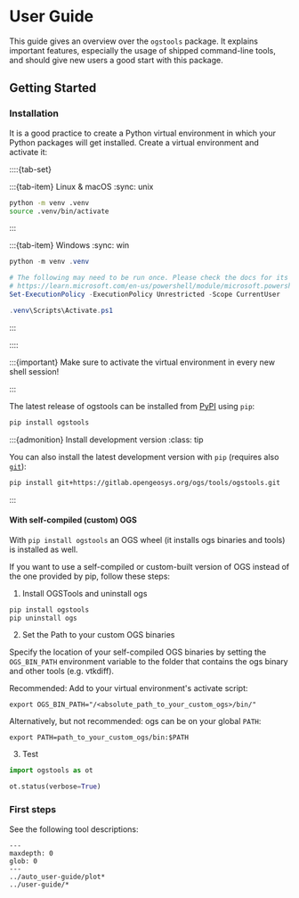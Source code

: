 # User Guide

This guide gives an overview over the `ogstools` package.
It explains important features, especially the usage of shipped command-line tools,
and should give new users a good start with this package.

## Getting Started

### Installation

It is a good practice to create a Python virtual environment in which your
Python packages will get installed. Create a virtual environment and activate
it:

::::{tab-set}

:::{tab-item} Linux & macOS
:sync: unix

```bash
python -m venv .venv
source .venv/bin/activate
```

:::

:::{tab-item} Windows
:sync: win

```powershell
python -m venv .venv

# The following may need to be run once. Please check the docs for its consequences:
# https://learn.microsoft.com/en-us/powershell/module/microsoft.powershell.core/about/about_execution_policiess
Set-ExecutionPolicy -ExecutionPolicy Unrestricted -Scope CurrentUser

.venv\Scripts\Activate.ps1
```

:::

::::

:::{important}
Make sure to activate the virtual environment in every new shell session!

:::

The latest release of ogstools can be installed from [PyPI](https://pypi.org/project/ogstools/) using
`pip`:

```bash
pip install ogstools
```

:::{admonition} Install development version
:class: tip

You can also install the latest development version with `pip` (requires also [`git`](https://git-scm.com)):

```bash
pip install git+https://gitlab.opengeosys.org/ogs/tools/ogstools.git
```

:::

#### With self-compiled (custom) OGS

With `pip install ogstools` an OGS wheel (it installs ogs binaries and tools) is installed as well.

If you want to use a self-compiled or custom-built version of OGS instead of the one provided by pip, follow these steps:

1. Install OGSTools and uninstall ogs

```bash
pip install ogstools
pip uninstall ogs
```

2. Set the Path to your custom OGS binaries

Specify the location of your self-compiled OGS binaries by setting the `OGS_BIN_PATH` environment variable to the folder that contains the ogs binary and other tools (e.g. vtkdiff).

Recommended: Add to your virtual environment's activate script:

```
export OGS_BIN_PATH="/<absolute_path_to_your_custom_ogs>/bin/"
```

Alternatively, but not recommended: ogs can be on your global `PATH`:

```
export PATH=path_to_your_custom_ogs/bin:$PATH
```

3. Test

```python
import ogstools as ot

ot.status(verbose=True)
```

### First steps

See the following tool descriptions:

```{toctree}
---
maxdepth: 0
glob: 0
---
../auto_user-guide/plot*
../user-guide/*

```

